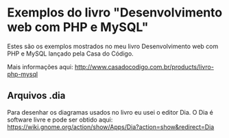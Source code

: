 # Exemplos do livro "Desenvolvimento web com PHP e MySQL"

Estes são os exemplos mostrados no meu livro Desenvolvimento web com PHP e MySQL
lançado pela Casa do Código.

Mais informações aqui: http://www.casadocodigo.com.br/products/livro-php-mysql

## Arquivos .dia

Para desenhar os diagramas usados no livro eu usei o editor Dia. O Dia
é software livre e pode ser obtido aqui: https://wiki.gnome.org/action/show/Apps/Dia?action=show&redirect=Dia
